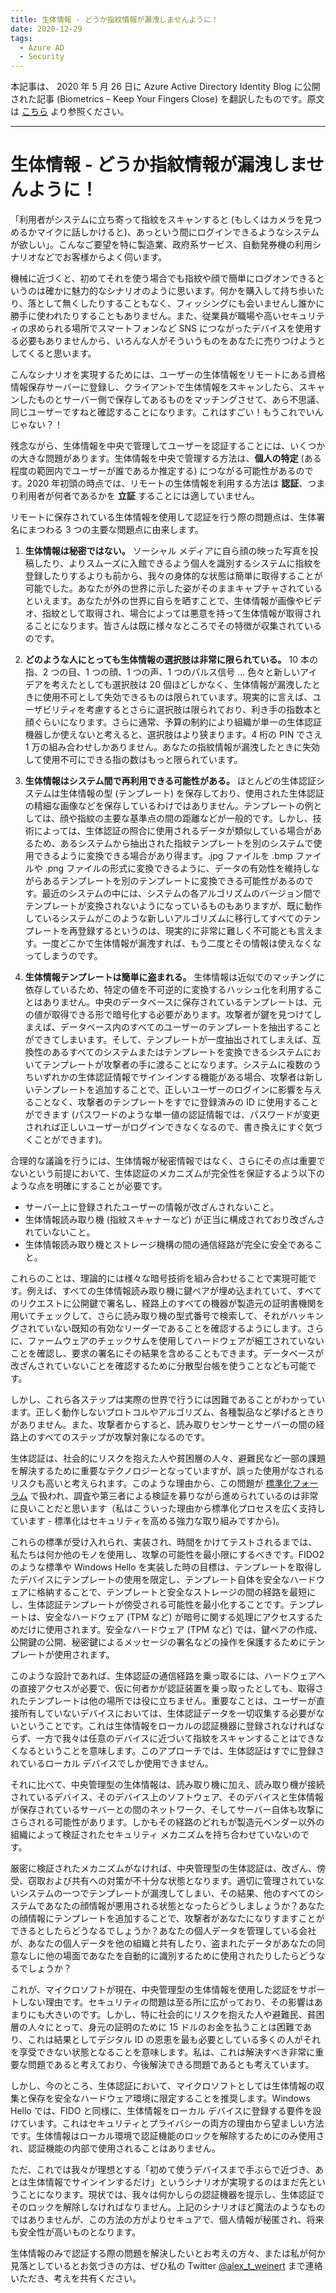 ```yaml
---
title: 生体情報 - どうか指紋情報が漏洩しませんように！
date: 2020-12-29
tags:
  - Azure AD
  - Security
---
```


本記事は、 2020 年 5 月 26 日に Azure Active Directory Identity Blog に公開された記事 (Biometrics – Keep Your Fingers Close) を翻訳したものです。原文は [こちら](https://techcommunity.microsoft.com/t5/azure-active-directory-identity/biometrics-keep-your-fingers-close/ba-p/1276934) より参照ください。

----

# 生体情報 - どうか指紋情報が漏洩しませんように！

「利用者がシステムに立ち寄って指紋をスキャンすると (もしくはカメラを見つめるかマイクに話しかけると)、あっという間にログインできるようなシステムが欲しい」。こんなご要望を特に製造業、政府系サービス、自動発券機の利用シナリオなどでお客様からよく伺います。

機械に近づくと、初めてそれを使う場合でも指紋や顔で簡単にログオンできるというのは確かに魅力的なシナリオのように思います。何かを購入して持ち歩いたり、落として無くしたりすることもなく、フィッシングにも会いませんし誰かに勝手に使われたりすることもありません。また、従業員が職場や高いセキュリティの求められる場所でスマートフォンなど SNS につながったデバイスを使用する必要もありませんから、いろんな人がそういうものをあなたに売りつけようとしてくると思います。

こんなシナリオを実現するためには、ユーザーの生体情報をリモートにある資格情報保存サーバーに登録し、クライアントで生体情報をスキャンしたら、スキャンしたものとサーバー側で保存してあるものをマッチングさせて、あら不思議、同じユーザーですねと確認することになります。これはすごい！もうこれでいんじゃない？！

残念ながら、生体情報を中央で管理してユーザーを認証することには、いくつかの大きな問題があります。生体情報を中央で管理する方法は、**個人の特定** (ある程度の範囲内でユーザーが誰であるか推定する) につながる可能性があるのです。2020 年初頭の時点では、リモートの生体情報を利用する方法は **認証**、つまり利用者が何者であるかを **立証** することには適していません。

リモートに保存されている生体情報を使用して認証を行う際の問題点は、生体署名にまつわる 3 つの主要な問題点に由来します。

1. **生体情報は秘密ではない。** ソーシャル メディアに自ら顔の映った写真を投稿したり、よりスムーズに入館できるよう個人を識別するシステムに指紋を登録したりするよりも前から、我々の身体的な状態は簡単に取得することが可能でした。あなたが外の世界に示した姿がそのままキャプチャされているといえます。あなたが外の世界に自らを晒すことで、生体情報が画像やビデオ、指紋として取得され、場合によっては悪意を持って生体情報が取得されることになります。皆さんは既に様々なところでその特徴が収集されているのです。

2. **どのような人にとっても生体情報の選択肢は非常に限られている。** 10 本の指、2 つの目、1 つの顔、1 つの声、1 つのパルス信号 ... 色々と新しいアイデアを考えたとしても選択肢は 20 個ほどしかなく、生体情報が漏洩したときに使用不可として失効できるものは限られています。現実的に言えば、ユーザビリティを考慮するとさらに選択肢は限られており、利き手の指数本と顔ぐらいになります。さらに通常、予算の制約により組織が単一の生体認証機器しか使えないと考えると、選択肢はより狭まります。4 桁の PIN でさえ 1 万の組み合わせしかありません。あなたの指紋情報が漏洩したときに失効して使用不可にできる指の数はもっと限られています。

3. **生体情報はシステム間で再利用できる可能性がある。** ほとんどの生体認証システムは生体情報の型 (テンプレート) を保存しており、使用された生体認証の精細な画像などを保存しているわけではありません。テンプレートの例としては、顔や指紋の主要な基準点の間の距離などが一般的です。しかし、技術によっては、生体認証の照合に使用されるデータが類似している場合があるため、あるシステムから抽出された指紋テンプレートを別のシステムで使用できるように変換できる場合があり得ます。.jpg ファイルを .bmp ファイルや .png ファイルの形式に変換できるように、データの有効性を維持しながらあるテンプレートを別のテンプレートに変換できる可能性があるのです。最近のシステムの中には、システムの各アルゴリズムのバージョン間でテンプレートが変換されないようになっているものもありますが、既に動作しているシステムがこのような新しいアルゴリズムに移行してすべてのテンプレートを再登録するというのは、現実的に非常に難しく不可能とも言えます。一度どこかで生体情報が漏洩すれば、もう二度とその情報は使えなくなってしまうのです。

4. **生体情報テンプレートは簡単に盗まれる。** 生体情報は近似でのマッチングに依存しているため、特定の値を不可逆的に変換するハッシュ化を利用することはありません。中央のデータベースに保存されているテンプレートは、元の値が取得できる形で暗号化する必要があります。攻撃者が鍵を見つけてしまえば、データベース内のすべてのユーザーのテンプレートを抽出することができてしまいます。そして、テンプレートが一度抽出されてしまえば、互換性のあるすべてのシステムまたはテンプレートを変換できるシステムにおいてテンプレートが攻撃者の手に渡ることになります。システムに複数のうちいずれかの生体認証情報でサインインする機能がある場合、攻撃者は新しいテンプレートを追加することで、正しいユーザーのログインに影響を与えることなく、攻撃者のテンプレートをすでに登録済みの ID に使用することができます (パスワードのような単一値の認証情報では、パスワードが変更されれば正しいユーザーがログインできなくなるので、書き換えにすぐ気づくことができます)。

合理的な議論を行うには、生体情報が秘密情報ではなく、さらにその点は重要でないという前提において、生体認証のメカニズムが完全性を保証するよう以下のような点を明確にすることが必要です。

- サーバー上に登録されたユーザーの情報が改ざんされないこと。
- 生体情報読み取り機 (指紋スキャナーなど) が正当に構成されており改ざんされていないこと。
- 生体情報読み取り機とストレージ機構の間の通信経路が完全に安全であること。

これらのことは、理論的には様々な暗号技術を組み合わせることで実現可能です。例えば、すべての生体情報読み取り機に鍵ペアが埋め込まれていて、すべてのリクエストに公開鍵で署名し、経路上のすべての機器が製造元の証明書機関を用いてチェックして、さらに読み取り機の型式番号で検索して、それがハッキングされていない既知の有効なリーダーであることを確認するようにします。さらに、ファームウェアのチェックサムを使用してハードウェアが細工されていないことを確認し、要求の署名にその結果を含めることもできます。データベースが改ざんされていないことを確認するために分散型台帳を使うことなども可能です。

しかし、これら各ステップは実際の世界で行うには困難であることがわかっています。正しく動作しないプロトコルやアルゴリズム、各種製品など挙げるときりがありません。また、攻撃者からすると、読み取りセンサーとサーバーの間の経路上のすべてのステップが攻撃対象になるのです。

生体認証は、社会的にリスクを抱えた人や貧困層の人々、避難民など一部の課題を解決するために重要なテクノロジーとなっていますが、誤った使用がなされるリスクも高いと考えられます。このような理由から、この問題が [標準化フォーラム](https://en.wikipedia.org/wiki/ISO/IEC_JTC_1/SC_37) で扱われ、調査や第三者による検証を募りながら進められているのは非常に良いことだと思います（私はこういった理由から標準化プロセスを広く支持しています - 標準化はセキュリティを高める強力な取り組みですから)。

これらの標準が受け入れられ、実装され、時間をかけてテストされるまでは、私たちは何か他のモノを使用し、攻撃の可能性を最小限にするべきです。FIDO2 のような標準や Windows Hello を実装した時の目標は、テンプレートを取得したデバイスにテンプレートの使用を限定し、テンプレート自体を安全なハードウェアに格納することで、テンプレートと安全なストレージの間の経路を最短にし、生体認証テンプレートが傍受される可能性を最小化することです。テンプレートは、安全なハードウェア (TPM など) が暗号に関する処理にアクセスするためだけに使用されます。安全なハードウェア (TPM など) では、鍵ペアの作成、公開鍵の公開、秘密鍵によるメッセージの署名などの操作を保護するためにテンプレートが使用されます。

このような設計であれば、生体認証の通信経路を乗っ取るには、ハードウェアへの直接アクセスが必要で、仮に何者かが認証装置を乗っ取ったとしても、取得されたテンプレートは他の場所では役に立ちません。重要なことは、ユーザーが直接所有していないデバイスにおいては、生体認証データを一切収集する必要がないということです。これは生体情報をローカルの認証機器に登録されなければならず、一方で我々は任意のデバイスに近づいて指紋をスキャンすることはできなくなるということを意味します。このアプローチでは、生体認証はすでに登録されているローカル デバイスでしか使用できません。

それに比べて、中央管理型の生体情報は、読み取り機に加え、読み取り機が接続されているデバイス、そのデバイス上のソフトウェア、そのデバイスと生体情報が保存されているサーバーとの間のネットワーク、そしてサーバー自体も攻撃にさらされる可能性があります。しかもその経路のどれもが製造元ベンダー以外の組織によって検証されたセキュリティ メカニズムを持ち合わせていないのです。

厳密に検証されたメカニズムがなければ、中央管理型の生体認証は、改ざん、傍受、窃取および共有への対策が不十分な状態となります。適切に管理されていないシステムの一つでテンプレートが漏洩してしまい、その結果、他のすべてのシステムであなたの顔情報が悪用される状態となったらどうしましょうか？あなたの顔情報にテンプレートを追加することで、攻撃者があなたになりすますことができるとしたらどうなるでしょうか？あなたの個人データを管理している会社が、あなたの個人データを他の組織と共有したり、盗まれたデータがあなたの同意なしに他の場面であなたを自動的に識別するために使用されたりしたらどうなるでしょうか？

これが、マイクロソフトが現在、中央管理型の生体情報を使用した認証をサポートしない理由です。セキュリティの問題は至る所に広がっており、その影響はあまりにも大きいのです。しかし、特に社会的にリスクを抱えた人や避難民、貧困層の人々にとって、身元の証明のために 15 ドルのお金を払うことは困難であり、これは結果としてデジタル ID の恩恵を最も必要としている多くの人がそれを享受できない状態となることを意味します。私は、これは解決すべき非常に重要な問題であると考えており、今後解決できる問題であるとも考えています。

しかし、今のところ、生体認証において、マイクロソフトとしては生体情報の収集と保存を安全なハードウェア環境に限定することを推奨します。Windows Hello では、FIDO と同様に、生体情報をローカル デバイスに登録する要件を設けています。これはセキュリティとプライバシーの両方の理由から望ましい方法です。生体情報はローカル環境で認証機能のロックを解除するためにのみ使用され、認証機能の内部で使用されることはありません。

ただ、これでは我々が理想とする「初めて使うデバイスまで手ぶらで近づき、あとは生体情報でサインインするだけ」というシナリオが実現するのはまだ先ということになります。現状では、我々は何かしらの認証機器を提示し、生体認証でそのロックを解除しなければなりません。上記のシナリオほど魔法のようなものではありませんが、この方法の方がよりセキュアで、個人情報が秘匿され、将来も安全性が高いものとなります。

生体情報のみで認証する際の問題を解決したいとお考えの方々、または私が何か見落としているとお気づきの方は、ぜひ私の Twitter [@alex_t_weinert](https://techcommunity.microsoft.com/t5/azure-active-directory-identity/biometrics-keep-your-fingers-close/ba-p/twitter.com/alex_t_weinert) まで連絡いただき、考えを共有ください。
